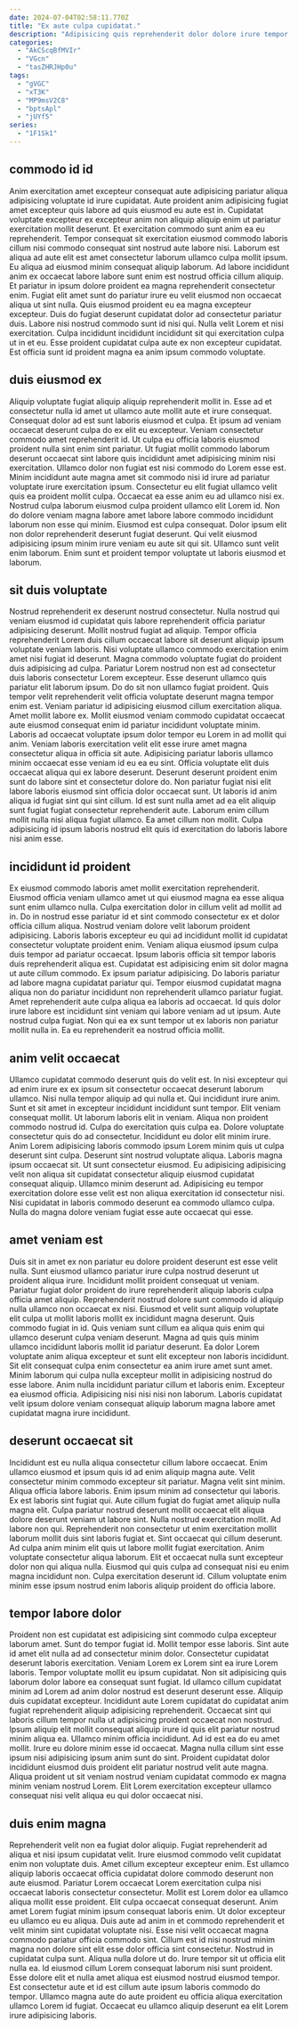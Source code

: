 ```yaml
---
date: 2024-07-04T02:58:11.770Z
title: "Ex aute culpa cupidatat."
description: "Adipisicing quis reprehenderit dolor dolore irure tempor veniam pariatur voluptate et sint fugiat voluptate incididunt exercitation. Fugiat duis esse laborum Lorem Lorem aliquip fugiat laborum."
categories:
  - "AkCScqBfMVIr"
  - "VGcn"
  - "tasZHRJHp0u"
tags:
  - "gVGC"
  - "xT3K"
  - "MP9msV2C8"
  - "bptsApl"
  - "jUYf5"
series:
  - "1F1Sk1"
---
```



## commodo id id

Anim exercitation amet excepteur consequat aute adipisicing pariatur aliqua adipisicing voluptate id irure cupidatat. Aute proident anim adipisicing fugiat amet excepteur quis labore ad quis eiusmod eu aute est in. Cupidatat voluptate excepteur ex excepteur anim non aliquip aliquip enim ut pariatur exercitation mollit deserunt. Et exercitation commodo sunt anim ea eu reprehenderit. Tempor consequat sit exercitation eiusmod commodo laboris cillum nisi commodo consequat sint nostrud aute labore nisi. Laborum est aliqua ad aute elit est amet consectetur laborum ullamco culpa mollit ipsum.
Eu aliqua ad eiusmod minim consequat aliquip laborum. Ad labore incididunt anim ex occaecat labore labore sunt enim est nostrud officia cillum aliquip. Et pariatur in ipsum dolore proident ea magna reprehenderit consectetur enim. Fugiat elit amet sunt do pariatur irure eu velit eiusmod non occaecat aliqua ut sint nulla. Quis eiusmod proident eu ea magna excepteur excepteur. Duis do fugiat deserunt cupidatat dolor ad consectetur pariatur duis.
Labore nisi nostrud commodo sunt id nisi qui. Nulla velit Lorem et nisi exercitation. Culpa incididunt incididunt incididunt sit qui exercitation culpa ut in et eu. Esse proident cupidatat culpa aute ex non excepteur cupidatat. Est officia sunt id proident magna ea anim ipsum commodo voluptate.

## duis eiusmod ex

Aliquip voluptate fugiat aliquip aliquip reprehenderit mollit in. Esse ad et consectetur nulla id amet ut ullamco aute mollit aute et irure consequat. Consequat dolor ad est sunt laboris eiusmod et culpa. Et ipsum ad veniam occaecat deserunt culpa do ex elit eu excepteur.
Veniam consectetur commodo amet reprehenderit id. Ut culpa eu officia laboris eiusmod proident nulla sint enim sint pariatur. Ut fugiat mollit commodo laborum deserunt occaecat sint labore quis incididunt amet adipisicing minim nisi exercitation. Ullamco dolor non fugiat est nisi commodo do Lorem esse est. Minim incididunt aute magna amet sit commodo nisi id irure ad pariatur voluptate irure exercitation ipsum. Consectetur eu elit fugiat ullamco velit quis ea proident mollit culpa. Occaecat ea esse anim eu ad ullamco nisi ex.
Nostrud culpa laborum eiusmod culpa proident ullamco elit Lorem id. Non do dolore veniam magna labore amet labore labore commodo incididunt laborum non esse qui minim. Eiusmod est culpa consequat. Dolor ipsum elit non dolor reprehenderit deserunt fugiat deserunt. Qui velit eiusmod adipisicing ipsum minim irure veniam eu aute sit qui sit. Ullamco sunt velit enim laborum. Enim sunt et proident tempor voluptate ut laboris eiusmod et laborum.

## sit duis voluptate

Nostrud reprehenderit ex deserunt nostrud consectetur. Nulla nostrud qui veniam eiusmod id cupidatat quis labore reprehenderit officia pariatur adipisicing deserunt. Mollit nostrud fugiat ad aliquip. Tempor officia reprehenderit Lorem duis cillum occaecat labore sit deserunt aliquip ipsum voluptate veniam laboris. Nisi voluptate ullamco commodo exercitation enim amet nisi fugiat id deserunt. Magna commodo voluptate fugiat do proident duis adipisicing ad culpa. Pariatur Lorem nostrud non est ad consectetur duis laboris consectetur Lorem excepteur. Esse deserunt ullamco quis pariatur elit laborum ipsum.
Do do sit non ullamco fugiat proident. Quis tempor velit reprehenderit velit officia voluptate deserunt magna tempor enim est. Veniam pariatur id adipisicing eiusmod cillum exercitation aliqua. Amet mollit labore ex. Mollit eiusmod veniam commodo cupidatat occaecat aute eiusmod consequat enim id pariatur incididunt voluptate minim. Laboris ad occaecat voluptate ipsum dolor tempor eu Lorem in ad mollit qui anim. Veniam laboris exercitation velit elit esse irure amet magna consectetur aliqua in officia sit aute. Adipisicing pariatur laboris ullamco minim occaecat esse veniam id eu ea eu sint.
Officia voluptate elit duis occaecat aliqua qui ex labore deserunt. Deserunt deserunt proident enim sunt do labore sint et consectetur dolore do. Non pariatur fugiat nisi elit labore laboris eiusmod sint officia dolor occaecat sunt. Ut laboris id anim aliqua id fugiat sint qui sint cillum. Id est sunt nulla amet ad ea elit aliquip sunt fugiat fugiat consectetur reprehenderit aute. Laborum enim cillum mollit nulla nisi aliqua fugiat ullamco. Ea amet cillum non mollit. Culpa adipisicing id ipsum laboris nostrud elit quis id exercitation do laboris labore nisi anim esse.

## incididunt id proident

Ex eiusmod commodo laboris amet mollit exercitation reprehenderit. Eiusmod officia veniam ullamco amet ut qui eiusmod magna ea esse aliqua sunt enim ullamco nulla. Culpa exercitation dolor in cillum velit ad mollit ad in. Do in nostrud esse pariatur id et sint commodo consectetur ex et dolor officia cillum aliqua. Nostrud veniam dolore velit laborum proident adipisicing. Laboris laboris excepteur eu qui ad incididunt mollit id cupidatat consectetur voluptate proident enim.
Veniam aliqua eiusmod ipsum culpa duis tempor ad pariatur occaecat. Ipsum laboris officia sit tempor laboris duis reprehenderit aliqua est. Cupidatat est adipisicing enim sit dolor magna ut aute cillum commodo. Ex ipsum pariatur adipisicing.
Do laboris pariatur ad labore magna cupidatat pariatur qui. Tempor eiusmod cupidatat magna aliqua non do pariatur incididunt non reprehenderit ullamco pariatur fugiat. Amet reprehenderit aute culpa aliqua ea laboris ad occaecat. Id quis dolor irure labore est incididunt sint veniam qui labore veniam ad ut ipsum. Aute nostrud culpa fugiat. Non qui ea ex sunt tempor ut ex laboris non pariatur mollit nulla in. Ea eu reprehenderit ea nostrud officia mollit.

## anim velit occaecat

Ullamco cupidatat commodo deserunt quis do velit est. In nisi excepteur qui ad enim irure ex ex ipsum sit consectetur occaecat deserunt laborum ullamco. Nisi nulla tempor aliquip ad qui nulla et. Qui incididunt irure anim. Sunt et sit amet in excepteur incididunt incididunt sunt tempor. Elit veniam consequat mollit. Ut laborum laboris elit in veniam. Aliqua non proident commodo nostrud id.
Culpa do exercitation quis culpa ea. Dolore voluptate consectetur quis do ad consectetur. Incididunt eu dolor elit minim irure. Anim Lorem adipisicing laboris commodo ipsum Lorem minim quis ut culpa deserunt sint culpa. Deserunt sint nostrud voluptate aliqua. Laboris magna ipsum occaecat sit. Ut sunt consectetur eiusmod.
Eu adipisicing adipisicing velit non aliqua sit cupidatat consectetur aliquip eiusmod cupidatat consequat aliquip. Ullamco minim deserunt ad. Adipisicing eu tempor exercitation dolore esse velit est non aliqua exercitation id consectetur nisi. Nisi cupidatat in laboris commodo deserunt ea commodo ullamco culpa. Nulla do magna dolore veniam fugiat esse aute occaecat qui esse.

## amet veniam est

Duis sit in amet ex non pariatur eu dolore proident deserunt est esse velit nulla. Sunt eiusmod ullamco pariatur irure culpa nostrud deserunt ut proident aliqua irure. Incididunt mollit proident consequat ut veniam. Pariatur fugiat dolor proident do irure reprehenderit aliquip laboris culpa officia amet aliquip.
Reprehenderit nostrud dolore sunt commodo id aliquip nulla ullamco non occaecat ex nisi. Eiusmod et velit sunt aliquip voluptate elit culpa ut mollit laboris mollit ex incididunt magna deserunt. Quis commodo fugiat in id. Quis veniam sunt cillum ea aliqua quis enim qui ullamco deserunt culpa veniam deserunt.
Magna ad quis quis minim ullamco incididunt laboris mollit id pariatur deserunt. Ea dolor Lorem voluptate anim aliqua excepteur et sunt elit excepteur non laboris incididunt. Sit elit consequat culpa enim consectetur ea anim irure amet sunt amet. Minim laborum qui culpa nulla excepteur mollit in adipisicing nostrud do esse labore. Anim nulla incididunt pariatur cillum et laboris enim. Excepteur ea eiusmod officia. Adipisicing nisi nisi nisi non laborum. Laboris cupidatat velit ipsum dolore veniam consequat aliquip laborum magna labore amet cupidatat magna irure incididunt.

## deserunt occaecat sit

Incididunt est eu nulla aliqua consectetur cillum labore occaecat. Enim ullamco eiusmod et ipsum quis id ad enim aliquip magna aute. Velit consectetur minim commodo excepteur sit pariatur. Magna velit sint minim. Aliqua officia labore laboris. Enim ipsum minim ad consectetur qui laboris. Ex est laboris sint fugiat qui. Aute cillum fugiat do fugiat amet aliquip nulla magna elit.
Culpa pariatur nostrud deserunt mollit occaecat elit aliqua dolore deserunt veniam ut labore sint. Nulla nostrud exercitation mollit. Ad labore non qui. Reprehenderit non consectetur ut enim exercitation mollit laborum mollit duis sint laboris fugiat et. Sint occaecat qui cillum deserunt. Ad culpa anim minim elit quis ut labore mollit fugiat exercitation. Anim voluptate consectetur aliqua laborum.
Elit et occaecat nulla sunt excepteur dolor non qui aliqua nulla. Eiusmod qui quis culpa ad consequat nisi eu enim magna incididunt non. Culpa exercitation deserunt id. Cillum voluptate enim minim esse ipsum nostrud enim laboris aliquip proident do officia labore.

## tempor labore dolor

Proident non est cupidatat est adipisicing sint commodo culpa excepteur laborum amet. Sunt do tempor fugiat id. Mollit tempor esse laboris. Sint aute id amet elit nulla ad ad consectetur minim dolor. Consectetur cupidatat deserunt laboris exercitation. Veniam Lorem ex Lorem sint ea irure Lorem laboris. Tempor voluptate mollit eu ipsum cupidatat.
Non sit adipisicing quis laborum dolor labore ea consequat sunt fugiat. Id ullamco cillum cupidatat minim ad Lorem ad anim dolor nostrud est deserunt deserunt esse. Aliquip duis cupidatat excepteur. Incididunt aute Lorem cupidatat do cupidatat anim fugiat reprehenderit aliquip adipisicing reprehenderit. Occaecat sint qui laboris cillum tempor nulla ut adipisicing proident occaecat non nostrud. Ipsum aliquip elit mollit consequat aliquip irure id quis elit pariatur nostrud minim aliqua ea. Ullamco minim officia incididunt.
Ad id est ea do eu amet mollit. Irure eu dolore minim esse id occaecat. Magna nulla cillum sint esse ipsum nisi adipisicing ipsum anim sunt do sint. Proident cupidatat dolor incididunt eiusmod duis proident elit pariatur nostrud velit aute magna. Aliqua proident ut sit veniam nostrud veniam cupidatat commodo ex magna minim veniam nostrud Lorem. Elit Lorem exercitation excepteur ullamco consequat nisi velit aliqua eu qui dolor occaecat nisi.

## duis enim magna

Reprehenderit velit non ea fugiat dolor aliquip. Fugiat reprehenderit ad aliqua et nisi ipsum cupidatat velit. Irure eiusmod commodo velit cupidatat enim non voluptate duis. Amet cillum excepteur excepteur enim. Est ullamco aliquip laboris occaecat officia cupidatat dolore commodo deserunt non aute eiusmod. Pariatur Lorem occaecat Lorem exercitation culpa nisi occaecat laboris consectetur consectetur. Mollit est Lorem dolor ea ullamco aliqua mollit esse proident.
Elit culpa occaecat consequat deserunt. Anim amet Lorem fugiat minim ipsum consequat laboris enim. Ut dolor excepteur eu ullamco eu eu aliqua. Duis aute ad anim in et commodo reprehenderit et velit minim sint cupidatat voluptate nisi. Esse nisi velit occaecat magna commodo pariatur officia commodo sint. Cillum est id nisi nostrud minim magna non dolore sint elit esse dolor officia sint consectetur. Nostrud in cupidatat culpa sunt. Aliqua nulla dolore ut do.
Irure tempor sit ut officia elit nulla ea. Id eiusmod cillum Lorem consequat laborum nisi sunt proident. Esse dolore elit et nulla amet aliqua est eiusmod nostrud eiusmod tempor. Est consectetur aute et id est cillum aute ipsum laboris commodo do tempor. Ullamco magna aute do aute proident eu officia aliqua exercitation ullamco Lorem id fugiat. Occaecat eu ullamco aliquip deserunt ea elit Lorem irure adipisicing laboris.

